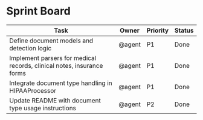 # Sprint Board

| Task | Owner | Priority | Status |
| --- | --- | --- | --- |
| Define document models and detection logic | @agent | P1 | Done |
| Implement parsers for medical records, clinical notes, insurance forms | @agent | P1 | Done |
| Integrate document type handling in HIPAAProcessor | @agent | P1 | Done |
| Update README with document type usage instructions | @agent | P2 | Done |
